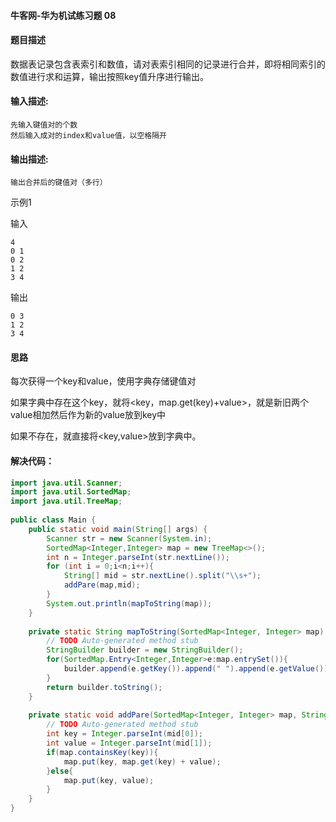 #### 牛客网-华为机试练习题 08

#### 题目描述

数据表记录包含表索引和数值，请对表索引相同的记录进行合并，即将相同索引的数值进行求和运算，输出按照key值升序进行输出。

#### 输入描述:

```
先输入键值对的个数
然后输入成对的index和value值，以空格隔开
```

#### 输出描述:

```
输出合并后的键值对（多行）
```

示例1

输入

```
4
0 1
0 2
1 2
3 4
```

输出

```
0 3
1 2
3 4
```

#### 思路

每次获得一个key和value，使用字典存储键值对

如果字典中存在这个key，就将<key，map.get(key)+value>，就是新旧两个value相加然后作为新的value放到key中

如果不存在，就直接将<key,value>放到字典中。

#### 解决代码：

```java
import java.util.Scanner;
import java.util.SortedMap;
import java.util.TreeMap;
 
public class Main {
    public static void main(String[] args) {
        Scanner str = new Scanner(System.in);
        SortedMap<Integer,Integer> map = new TreeMap<>();
        int n = Integer.parseInt(str.nextLine());
        for (int i = 0;i<n;i++){
            String[] mid = str.nextLine().split("\\s+");
            addPare(map,mid);
        }
        System.out.println(mapToString(map));
    }
     
    private static String mapToString(SortedMap<Integer, Integer> map) {
        // TODO Auto-generated method stub
        StringBuilder builder = new StringBuilder();
        for(SortedMap.Entry<Integer,Integer>e:map.entrySet()){
            builder.append(e.getKey()).append(" ").append(e.getValue()).append("\r");
        }
        return builder.toString();
    }
 
    private static void addPare(SortedMap<Integer, Integer> map, String[] mid) {
        // TODO Auto-generated method stub
        int key = Integer.parseInt(mid[0]);
        int value = Integer.parseInt(mid[1]);
        if(map.containsKey(key)){
            map.put(key, map.get(key) + value);
        }else{
            map.put(key, value);
        }
    }
}
```



